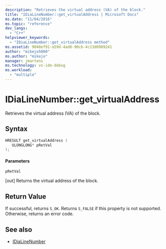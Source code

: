 ```yaml
---
description: "Retrieves the virtual address (VA) of the block."
title: "IDiaLineNumber::get_virtualAddress | Microsoft Docs"
ms.date: "11/04/2016"
ms.topic: "reference"
dev_langs:
  - "C++"
helpviewer_keywords:
  - "IDiaLineNumber::get_virtualAddress method"
ms.assetid: 9048ef91-a59d-4ad8-90cb-4c13d0989241
author: "mikejo5000"
ms.author: "mikejo"
manager: jmartens
ms.technology: vs-ide-debug
ms.workload:
  - "multiple"
---
```

# IDiaLineNumber::get_virtualAddress
Retrieves the virtual address (VA) of the block.

## Syntax

```C++
HRESULT get_virtualAddress ( 
   ULONGLONG* pRetVal
);
```

#### Parameters
 `pRetVal`

[out] Returns the virtual address of the block.

## Return Value
 If successful, returns `S_OK`. Returns `S_FALSE` if this property is not supported. Otherwise, returns an error code.

## See also
- [IDiaLineNumber](../../debugger/debug-interface-access/idialinenumber.md)

